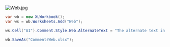 ![Web.jpg](http://download-codeplex.sec.s-msft.com/Download?ProjectName=closedxml&DownloadId=320488 "Web.jpg")  

```c#
var wb = new XLWorkbook();
var ws = wb.Worksheets.Add("Web");

ws.Cell("A1").Comment.Style.Web.AlternateText = "The alternate text in case you need it.";

wb.SaveAs("CommentsWeb.xlsx");
```
